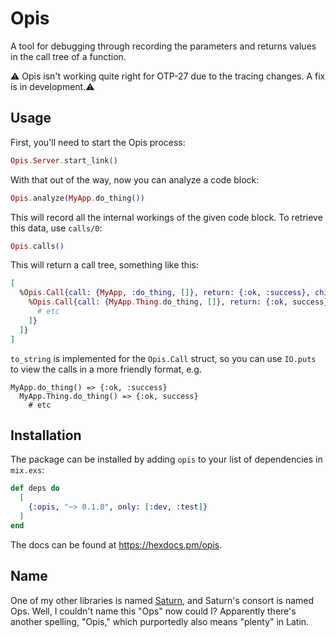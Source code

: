 # Opis

A tool for debugging through recording the parameters and returns values in the call tree of a function.

⚠️ Opis isn't working quite right for OTP-27 due to the tracing changes.  A fix is in development.⚠️

## Usage

First, you'll need to start the Opis process:

```elixir
Opis.Server.start_link()
```

With that out of the way, now you can analyze a code block:

```elixir
Opis.analyze(MyApp.do_thing())
```

This will record all the internal workings of the given code block.  To retrieve this data, use `calls/0`:

```elixir
Opis.calls()
```

This will return a call tree, something like this:

```elixir
[
  %Opis.Call{call: {MyApp, :do_thing, []}, return: {:ok, :success}, children: [
    %Opis.Call{call: {MyApp.Thing.do_thing, []}, return: {:ok, success}, children: [
      # etc
    ]}
  ]}
]
```

`to_string` is implemented for the `Opis.Call` struct, so you can use `IO.puts` to view the calls in a more friendly format, e.g.

```
MyApp.do_thing() => {:ok, :success}
  MyApp.Thing.do_thing() => {:ok, success}
    # etc
```

## Installation

The package can be installed by adding `opis` to your list of dependencies in `mix.exs`:

```elixir
def deps do
  [
    {:opis, "~> 0.1.0", only: [:dev, :test]}
  ]
end
```

The docs can be found at <https://hexdocs.pm/opis>.

## Name

One of my other libraries is named [Saturn](https://github.com/J3RN/saturn), and Saturn's consort is named Ops.  Well, I couldn't name this "Ops" now could I?  Apparently there's another spelling, "Opis," which purportedly also means "plenty" in Latin.
